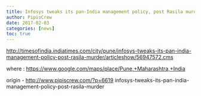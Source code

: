 ```yaml
---
title: Infosys tweaks its pan-India management policy, post Rasila murder
author: PipisCrew
date: 2017-02-03
categories: [news]
toc: true
---
```


http://timesofindia.indiatimes.com/city/pune/infosys-tweaks-its-pan-india-management-policy-post-rasila-murder/articleshow/56947572.cms

where :
https://www.google.com/maps/place/Pune,+Maharashtra,+India

origin - http://www.pipiscrew.com/?p=6619 infosys-tweaks-its-pan-india-management-policy-post-rasila-murder